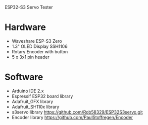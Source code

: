ESP32-S3 Servo Tester


# Hardware

* Waveshare ESP-S3 Zero
* 1.3" OLED Display SSH1106
* Rotary Encoder with button
* 5 x 3x1 pin header 


# Software

* Arduino IDE 2.x
* Espressif ESP32 board library
* Adafruit_GFX library
* Adafruit_SH110x library
* s3servo library https://github.com/Rob58329/ESP32S3servo.git
*  Encoder library https://github.com/PaulStoffregen/Encoder
